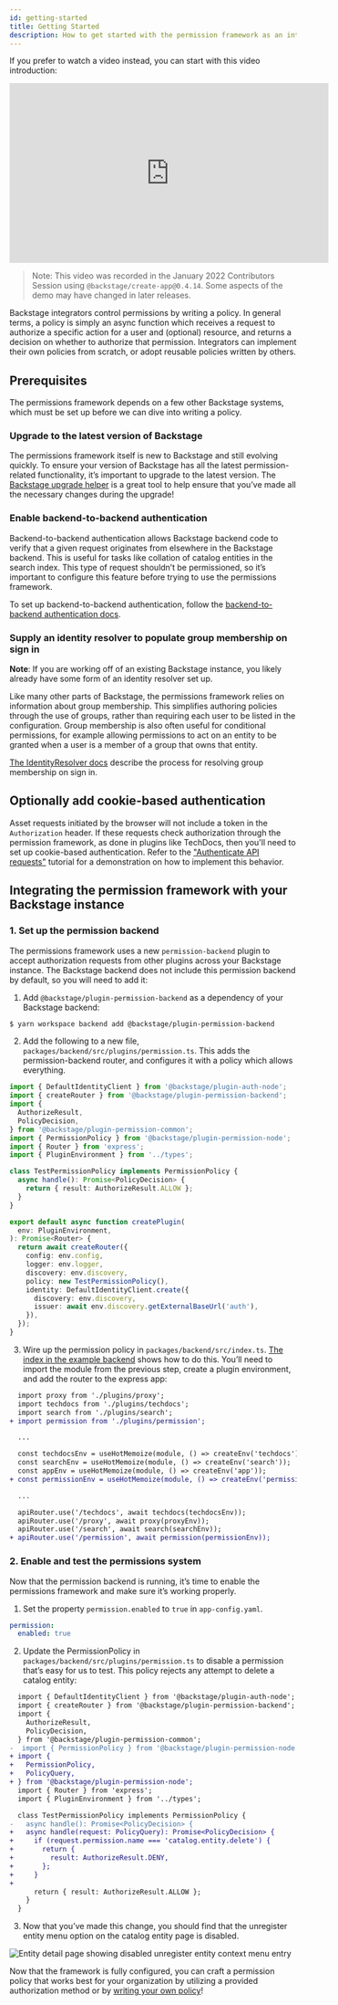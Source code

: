 ```yaml
---
id: getting-started
title: Getting Started
description: How to get started with the permission framework as an integrator
---
```


If you prefer to watch a video instead, you can start with this video introduction:

<iframe width="560" height="315" src="https://www.youtube.com/embed/EQr9tFClgG0" title="YouTube video player" frameborder="0" allow="accelerometer; autoplay; clipboard-write; encrypted-media; gyroscope; picture-in-picture" allowfullscreen></iframe>

> Note: This video was recorded in the January 2022 Contributors Session using `@backstage/create-app@0.4.14`. Some aspects of the demo may have changed in later releases.

Backstage integrators control permissions by writing a policy. In general terms, a policy is simply an async function which receives a request to authorize a specific action for a user and (optional) resource, and returns a decision on whether to authorize that permission. Integrators can implement their own policies from scratch, or adopt reusable policies written by others.

## Prerequisites

The permissions framework depends on a few other Backstage systems, which must be set up before we can dive into writing a policy.

### Upgrade to the latest version of Backstage

The permissions framework itself is new to Backstage and still evolving quickly. To ensure your version of Backstage has all the latest permission-related functionality, it’s important to upgrade to the latest version. The [Backstage upgrade helper](https://backstage.github.io/upgrade-helper/) is a great tool to help ensure that you’ve made all the necessary changes during the upgrade!

### Enable backend-to-backend authentication

Backend-to-backend authentication allows Backstage backend code to verify that a given request originates from elsewhere in the Backstage backend. This is useful for tasks like collation of catalog entities in the search index. This type of request shouldn’t be permissioned, so it’s important to configure this feature before trying to use the permissions framework.

To set up backend-to-backend authentication, follow the [backend-to-backend authentication docs](../tutorials/backend-to-backend-auth.md).

### Supply an identity resolver to populate group membership on sign in

**Note**: If you are working off of an existing Backstage instance, you likely already have some form of an identity resolver set up.

Like many other parts of Backstage, the permissions framework relies on information about group membership. This simplifies authoring policies through the use of groups, rather than requiring each user to be listed in the configuration. Group membership is also often useful for conditional permissions, for example allowing permissions to act on an entity to be granted when a user is a member of a group that owns that entity.

[The IdentityResolver docs](../auth/identity-resolver.md) describe the process for resolving group membership on sign in.

## Optionally add cookie-based authentication

Asset requests initiated by the browser will not include a token in the `Authorization` header. If these requests check authorization through the permission framework, as done in plugins like TechDocs, then you'll need to set up cookie-based authentication. Refer to the ["Authenticate API requests"](https://github.com/backstage/backstage/blob/master/contrib/docs/tutorials/authenticate-api-requests.md) tutorial for a demonstration on how to implement this behavior.

## Integrating the permission framework with your Backstage instance

### 1. Set up the permission backend

The permissions framework uses a new `permission-backend` plugin to accept authorization requests from other plugins across your Backstage instance. The Backstage backend does not include this permission backend by default, so you will need to add it:

1. Add `@backstage/plugin-permission-backend` as a dependency of your Backstage backend:

```bash
$ yarn workspace backend add @backstage/plugin-permission-backend
```

2. Add the following to a new file, `packages/backend/src/plugins/permission.ts`. This adds the permission-backend router, and configures it with a policy which allows everything.

```typescript
import { DefaultIdentityClient } from '@backstage/plugin-auth-node';
import { createRouter } from '@backstage/plugin-permission-backend';
import {
  AuthorizeResult,
  PolicyDecision,
} from '@backstage/plugin-permission-common';
import { PermissionPolicy } from '@backstage/plugin-permission-node';
import { Router } from 'express';
import { PluginEnvironment } from '../types';

class TestPermissionPolicy implements PermissionPolicy {
  async handle(): Promise<PolicyDecision> {
    return { result: AuthorizeResult.ALLOW };
  }
}

export default async function createPlugin(
  env: PluginEnvironment,
): Promise<Router> {
  return await createRouter({
    config: env.config,
    logger: env.logger,
    discovery: env.discovery,
    policy: new TestPermissionPolicy(),
    identity: DefaultIdentityClient.create({
      discovery: env.discovery,
      issuer: await env.discovery.getExternalBaseUrl('auth'),
    }),
  });
}
```

3. Wire up the permission policy in `packages/backend/src/index.ts`. [The index in the example backend](https://github.com/backstage/backstage/blob/master/packages/backend/src/index.ts) shows how to do this. You’ll need to import the module from the previous step, create a plugin environment, and add the router to the express app:

```diff
  import proxy from './plugins/proxy';
  import techdocs from './plugins/techdocs';
  import search from './plugins/search';
+ import permission from './plugins/permission';

  ...

  const techdocsEnv = useHotMemoize(module, () => createEnv('techdocs'));
  const searchEnv = useHotMemoize(module, () => createEnv('search'));
  const appEnv = useHotMemoize(module, () => createEnv('app'));
+ const permissionEnv = useHotMemoize(module, () => createEnv('permission'));

  ...

  apiRouter.use('/techdocs', await techdocs(techdocsEnv));
  apiRouter.use('/proxy', await proxy(proxyEnv));
  apiRouter.use('/search', await search(searchEnv));
+ apiRouter.use('/permission', await permission(permissionEnv));
```

### 2. Enable and test the permissions system

Now that the permission backend is running, it’s time to enable the permissions framework and make sure it’s working properly.

1. Set the property `permission.enabled` to `true` in `app-config.yaml`.

```yaml
permission:
  enabled: true
```

2. Update the PermissionPolicy in `packages/backend/src/plugins/permission.ts` to disable a permission that’s easy for us to test. This policy rejects any attempt to delete a catalog entity:

```diff
  import { DefaultIdentityClient } from '@backstage/plugin-auth-node';
  import { createRouter } from '@backstage/plugin-permission-backend';
  import {
    AuthorizeResult,
    PolicyDecision,
  } from '@backstage/plugin-permission-common';
-  import { PermissionPolicy } from '@backstage/plugin-permission-node';
+ import {
+   PermissionPolicy,
+   PolicyQuery,
+ } from '@backstage/plugin-permission-node';
  import { Router } from 'express';
  import { PluginEnvironment } from '../types';

  class TestPermissionPolicy implements PermissionPolicy {
-   async handle(): Promise<PolicyDecision> {
+   async handle(request: PolicyQuery): Promise<PolicyDecision> {
+     if (request.permission.name === 'catalog.entity.delete') {
+       return {
+         result: AuthorizeResult.DENY,
+       };
+     }
+
      return { result: AuthorizeResult.ALLOW };
    }
  }
```

3. Now that you’ve made this change, you should find that the unregister entity menu option on the catalog entity page is disabled.

![Entity detail page showing disabled unregister entity context menu entry](../assets/permissions/disabled-unregister-entity.png)

Now that the framework is fully configured, you can craft a permission policy that works best for your organization by utilizing a provided authorization method or by [writing your own policy](./writing-a-policy.md)!
